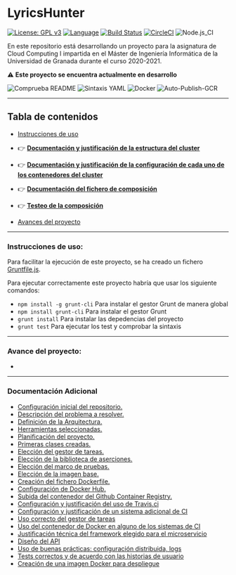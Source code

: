 # LyricsHunter

[![License: GPL v3](https://img.shields.io/badge/License-GPLv3-blue.svg)](https://www.gnu.org/licenses/gpl-3.0) [![Language](https://img.shields.io/badge/node.js%20-%2343853D.svg?&logo=node.js&logoColor=white)](https://nodejs.org/es/) [![Build Status](https://travis-ci.com/AngelValera/LyricsHunter.svg?branch=main)](https://travis-ci.com/AngelValera/LyricsHunter) [![CircleCI](https://circleci.com/gh/AngelValera/LyricsHunter.svg?style=svg)](https://circleci.com/gh/AngelValera/LyricsHunter) ![Node.js_CI](https://github.com/AngelValera/LyricsHunter/workflows/Node.js_CI/badge.svg)

En este repositorio está desarrollando un proyecto para la asignatura
de Cloud Computing I impartida en el Máster de Ingeniería Informática
de la Universidad de Granada durante el curso 2020-2021.

:warning: **Este proyecto se encuentra actualmente en desarrollo**

![Comprueba README](https://github.com/AngelValera/LyricsHunter/workflows/Comprueba%20README/badge.svg) ![Sintaxis YAML](https://github.com/AngelValera/LyricsHunter/workflows/Sintaxis%20YAML/badge.svg) ![Docker](https://github.com/AngelValera/LyricsHunter/workflows/Docker/badge.svg) ![Auto-Publish-GCR](https://github.com/AngelValera/LyricsHunter/workflows/Auto-Publish-GCR/badge.svg)

---
## Tabla de contenidos

<!-- * :point_right: **[](Doc/)** -->

* [Instrucciones de uso](#instrucciones-de-uso)
* :point_right: **[Documentación y justificación de la estructura del cluster](Doc/H6/EstructuraCluster.md)**
* :point_right: **[Documentación y justificación de la configuración de cada uno de los contenedores del cluster](Doc/H6/ConfContenedoresCluster.md)**
* :point_right: **[Documentación del fichero de composición](Doc/H6/Doc_ficheroComposicion.md)**
* :point_right: **[Testeo de la composición](Doc/H6/TesteoCluster.md)**

* [Avances del proyecto](#avance-del-proyecto)

---
### Instrucciones de uso:

Para facilitar la ejecución de este proyecto, se ha creado un fichero [Gruntfile.js](Gruntfile.js).

Para ejecutar correctamente este proyecto habría que usar los siguiente comandos:

- `npm install -g grunt-cli`  Para instalar el gestor Grunt de manera global
- `npm install grunt-cli`  Para instalar el gestor Grunt
- `grunt install` Para instalar las depedencias del proyecto
- `grunt test` Para ejecutar los test y comprobar la sintaxis

---
### Avance del proyecto:

- 


 
---
### Documentación Adicional

* [Configuración inicial del repositorio.](Doc/H0/Configuracion_Inicial.md)
* [Descripción del problema a resolver.](Doc//H0/Descripcion_Problema.md) 
* [Definición de la Arquitectura.](Doc/H1/Arquitectura.md)
* [Herramientas seleccionadas.](Doc/H1/Herramientas.md)
* [Planificación del proyecto.](Doc/H1/Planificacion.md)
* [Primeras clases creadas.](Doc/H1/Clases.md)
* [Elección del gestor de tareas.](Doc/H2/Eleccion_GestorTareas.md)
* [Elección de la biblioteca de aserciones.](Doc/H2/Eleccion_Bib_Aserciones.md)
* [Elección del marco de pruebas.](Doc/H2/Eleccion_MarcoPruebas.md)
* [Elección de la imagen base.](Doc/H3/Eleccion_ImagenBase.md)
* [Creación del fichero Dockerfile.](Doc/H3/Creacion_Dockerfile.md)
* [Configuración de Docker Hub.](Doc/H3/Configuracion_DockerHub.md)
* [Subida del contenedor del Github Container Registry.](Doc/H3/Configuracion_GCR.md)
* [Configuración y justificación del uso de Travis.ci](Doc/H4/justificacion_Travis.md)
* [Configuración y justificación de un sistema adicional de CI](Doc/H4/CI_Adicional.md)
* [Uso correcto del gestor de tareas](Doc/H4/correcto_Uso_GT.md)
* [Uso del contenedor de Docker en alguno de los sistemas de CI](Doc/H4/correcto_Uso_Docker.md)
* [Justificación técnica del framework elegido para el microservicio](Doc/H5/justificacionFrameworkElegido.md)
* [Diseño del API](Doc/H5/diseñoApi.md)
* [Uso de buenas prácticas: configuración distribuida, logs](Doc/H5/buenasPracticas.md)
* [Tests correctos y de acuerdo con las historias de usuario](Doc/H5/testCorrectos.md)
* [Creación de una imagen Docker para despliegue](Doc/H5/dockerDespliegue.md)

